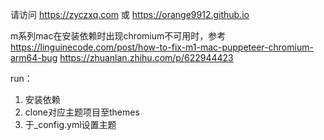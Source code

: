 请访问
https://zyczxq.com
或
https://orange9912.github.io

m系列mac在安装依赖时出现chromium不可用时，参考
https://linguinecode.com/post/how-to-fix-m1-mac-puppeteer-chromium-arm64-bug
https://zhuanlan.zhihu.com/p/622944423


run：
1. 安装依赖
2. clone对应主题项目至themes
3. 于_config.yml设置主题